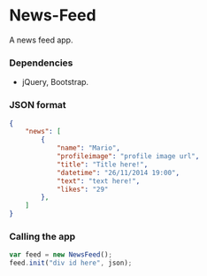 News-Feed
=========

A news feed app.

### Dependencies
* jQuery, Bootstrap.

### JSON format
```json
{
    "news": [
        {
            "name": "Mario",
            "profileimage": "profile image url",
            "title": "Title here!",
            "datetime": "26/11/2014 19:00",
            "text": "text here!",
            "likes": "29"
        },
    ]
}
```
### Calling the app
```javascript
var feed = new NewsFeed();
feed.init("div id here", json);
```
